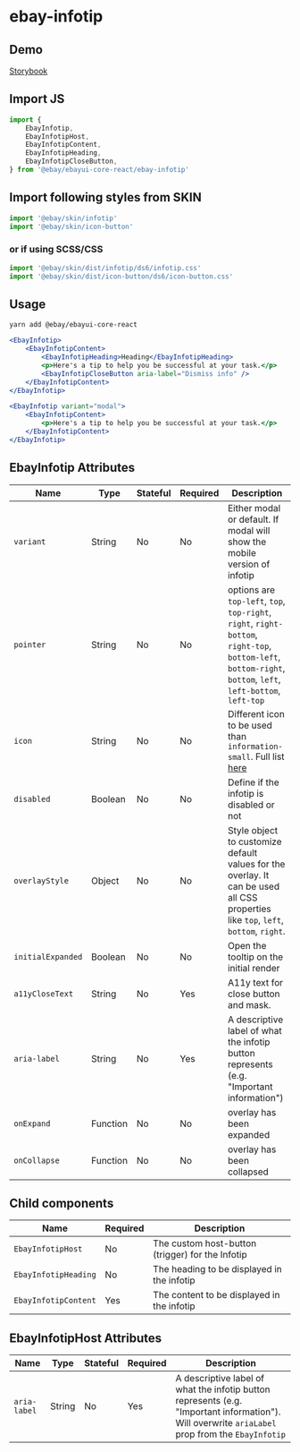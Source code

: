 # ebay-infotip

## Demo

[Storybook](https://pages.github.com/eBay/ebayui-core-react/master/?path=/story/ebay-infotip--default-infotip)

## Import JS

```jsx harmony
import {
    EbayInfotip,
    EbayInfotipHost,
    EbayInfotipContent,
    EbayInfotipHeading,
    EbayInfotipCloseButton,
} from '@ebay/ebayui-core-react/ebay-infotip'
```

## Import following styles from SKIN
```jsx harmony
import '@ebay/skin/infotip'
import '@ebay/skin/icon-button'
```

### or if using SCSS/CSS
```jsx harmony
import '@ebay/skin/dist/infotip/ds6/infotip.css'
import '@ebay/skin/dist/icon-button/ds6/icon-button.css'
```

## Usage

```
yarn add @ebay/ebayui-core-react
```

```jsx harmony
<EbayInfotip>
    <EbayInfotipContent>
        <EbayInfotipHeading>Heading</EbayInfotipHeading>
        <p>Here's a tip to help you be successful at your task.</p>
        <EbayInfotipCloseButton aria-label="Dismiss info" />
    </EbayInfotipContent>
</EbayInfotip>
```

```jsx harmony
<EbayInfotip variant="modal">
    <EbayInfotipContent>
        <p>Here's a tip to help you be successful at your task.</p>
    </EbayInfotipContent>
</EbayInfotip>
```

## EbayInfotip Attributes

| Name              | Type     | Stateful | Required | Description                                                                                                                                                  |
| ----------------- | -------- | -------- | -------- | ------------------------------------------------------------------------------------------------------------------------------------------------------------ |
| `variant`         | String   | No       | No       | Either modal or default. If modal will show the mobile version of infotip                                                                                    |
| `pointer`         | String   | No       | No       | options are `top-left`, `top`, `top-right`, `right`, `right-bottom`, `right-top`, `bottom-left`, `bottom-right`, `bottom`, `left`, `left-bottom`, `left-top` |
| `icon`            | String   | No       | No       | Different icon to be used than `information-small`. Full list [here](https://ebay.github.io/skin/ds6/index.html#icon)                                        |
| `disabled`        | Boolean  | No       | No       | Define if the infotip is disabled or not                                                                                                                     |
| `overlayStyle`    | Object   | No       | No       | Style object to customize default values for the overlay. It can be used all CSS properties like `top`, `left`, `bottom`, `right`.                           |
| `initialExpanded` | Boolean  | No       | No       | Open the tooltip on the initial render                                                                                                                       |
| `a11yCloseText`   | String   | No       | Yes      | A11y text for close button and mask.                                                                                                                         |
| `aria-label`      | String   | No       | Yes      | A descriptive label of what the infotip button represents (e.g. "Important information")
| `onExpand`        | Function | No       | No       | overlay has been expanded                                                                                                                                    |
| `onCollapse`      | Function | No       | No       | overlay has been collapsed                                                                                                                                   |

## Child components

Name | Required | Description
--- | --- | ---
`EbayInfotipHost`    | No | The custom host-button (trigger) for the Infotip
`EbayInfotipHeading` | No | The heading to be displayed in the infotip
`EbayInfotipContent` | Yes | The content to be displayed in the infotip

## EbayInfotipHost Attributes

| Name              | Type     | Stateful | Required | Description                                                                                                                                                  |
| ----------------- | -------- | -------- | -------- | ------------------------------------------------------------------------------------------------------------------------------------------------------------ |
| `aria-label`      | String   | No       | Yes      | A descriptive label of what the infotip button represents (e.g. "Important information"). Will overwrite `ariaLabel` prop from the `EbayInfotip`
